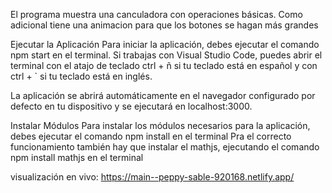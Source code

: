 El programa muestra una canculadora con operaciones básicas. Como adicional tiene una animacion para que los botones se hagan más grandes

Ejecutar la Aplicación
Para iniciar la aplicación, debes ejecutar el comando npm start en el terminal. Si trabajas con Visual Studio Code, puedes abrir el terminal con el atajo de teclado ctrl + ñ si tu teclado está en español y con ctrl + `  si tu teclado está en inglés.

La aplicación se abrirá automáticamente en el navegador configurado por defecto en tu dispositivo y se ejecutará en localhost:3000.

Instalar Módulos
Para instalar los módulos necesarios para la aplicación, debes ejecutar el comando npm install en el terminal
Pra el correcto funcionamiento también hay que instalar el mathjs, ejecutando el comando npm install mathjs en el terminal

visualización en vivo: https://main--peppy-sable-920168.netlify.app/

